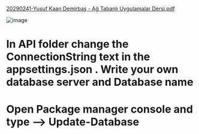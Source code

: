 
[20290241-Yusuf Kaan Demirbaş - Ağ Tabanlı Uygulamalar Dersi.pdf](https://github.com/yusufkaan345/Asp.Net-WebAPI-and-Asp.Net-MVC-BLM4531-/files/13859549/20290241-Yusuf.Kaan.Demirbas.-.Ag.Tabanli.Uygulamalar.Dersi.pdf)


![image](https://github.com/yusufkaan345/Asp.Net-WebAPI-and-Asp.Net-MVC-BLM4531-/assets/79467236/5a2f814e-d48b-43c8-a140-d3186ab5eac6)


# In API folder change the ConnectionString text in the appsettings.json . Write your own database server and Database name 
# Open Package manager console and type --> Update-Database
